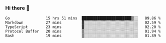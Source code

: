### Hi there 👋

<!--
**yeya24/yeya24** is a ✨ _special_ ✨ repository because its `README.md` (this file) appears on your GitHub profile.

Here are some ideas to get you started:

- 🔭 I’m currently working on ...
- 🌱 I’m currently learning ...
- 👯 I’m looking to collaborate on ...
- 🤔 I’m looking for help with ...
- 💬 Ask me about ...
- 📫 How to reach me: ...
- 😄 Pronouns: ...
- ⚡ Fun fact: ...
-->

<!--START_SECTION:waka-->
```text
Go                15 hrs 51 mins  ██████████████████████▒░░   89.86 % 
Markdown          27 mins         ▓░░░░░░░░░░░░░░░░░░░░░░░░   02.59 % 
TypeScript        23 mins         ▓░░░░░░░░░░░░░░░░░░░░░░░░   02.20 % 
Protocol Buffer   20 mins         ▒░░░░░░░░░░░░░░░░░░░░░░░░   01.94 % 
Bash              19 mins         ▒░░░░░░░░░░░░░░░░░░░░░░░░   01.89 % 
```
<!--END_SECTION:waka-->
